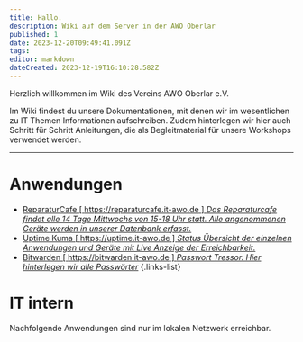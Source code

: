 ```yaml
---
title: Hallo.
description: Wiki auf dem Server in der AWO Oberlar
published: 1
date: 2023-12-20T09:49:41.091Z
tags: 
editor: markdown
dateCreated: 2023-12-19T16:10:28.582Z
---
```


Herzlich willkommen im Wiki des Vereins AWO Oberlar e.V.

Im Wiki findest du unsere Dokumentationen, mit denen wir im wesentlichen zu IT Themen Informationen aufschreiben.
Zudem hinterlegen wir hier auch Schritt für Schritt Anleitungen, die als Begleitmaterial für unsere Workshops verwendet werden.

---

# Anwendungen

- [ReparaturCafe [ https://reparaturcafe.it-awo.de ] *Das Reparaturcafe findet alle 14 Tage Mittwochs von 15-18 Uhr statt. Alle angenommenen Geräte werden in unserer Datenbank erfasst.*](https://reparaturcafe.it-awo.de)
- [Uptime Kuma [ https://uptime.it-awo.de ] *Status Übersicht der einzelnen Anwendungen und Geräte mit Live Anzeige der Erreichbarkeit.*](https://uptime.it-awo.de)
- [Bitwarden [ https://bitwarden.it-awo.de ] *Passwort Tressor. Hier hinterlegen wir alle Passwörter*](https://uptime.it-awo.de)
{.links-list}

# IT intern
Nachfolgende Anwendungen sind nur im lokalen Netzwerk erreichbar.






